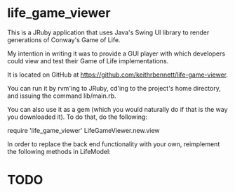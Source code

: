 life_game_viewer
================

This is a JRuby application that uses Java's Swing UI library
to render generations of Conway's Game of Life.

My intention in writing it was to provide a GUI player
with which developers could view and test their Game of Life implementations.

It is located on GitHub at https://github.com/keithrbennett/life-game-viewer.

You can run it by rvm'ing to JRuby, cd'ing to the project's home directory,
and issuing the command lib/main.rb.

You can also use it as a gem (which you would naturally do if that is the
way you downloaded it).  To do that, do the following:

require 'life_game_viewer'
LifeGameViewer.new.view

In order to replace the back end functionality with your own,
reimplement the following methods in LifeModel:

# TODO
